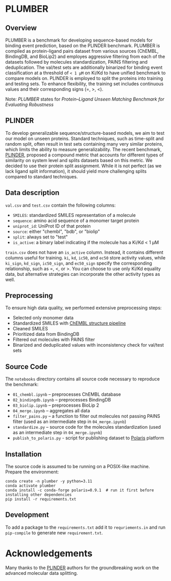 # PLUMBER
## Overview
PLUMBER is a benchmark for developing sequence-based models for binding event prediction, based on the PLINDER benchmark. PLUMBER is compiled as protein-ligand pairs dataset from various sources (ChEMBL, BindingDB, and BioLip2) and employes aggressive filtering from each of the datasets followed by molecules standardization, PAINS filtering and deduplication. The val/test sets are additionally binarized for binding event classification at a threshold of `< 1 μM` on Ki/Kd to have unified benchmark to compare models on. PLINDER is employed to split the proteins into training and testing sets. To enhance flexibility, the training set includes continuous values and their corresponding signs (=, >, <).

Note: *PLUMBER* states for *Protein–Ligand Unseen Matching Benchmark for Evaluating Robustness*

## PLINDER
To develop generalizable sequence/structure-based models, we aim to test our model on unseen proteins. Standard techniques, such as time-split and random split, often result in test sets containing many very similar proteins, which limits the ability to measure generalizability. The recent benchmark, [PLINDER](https://www.plinder.sh/), proposed a compound metric that accounts for different types of similarity on system level and splits datasets based on this metric. We decided to use their protein split assignment. While it is not perfect (as we lack ligand split information), it should yield more challenging splits compared to standard techniques.


## Data description
`val.csv` and `test.csv` contain the following columns:

- `SMILES`: standardized SMILES representation of a molecule
- `sequence`: amino acid sequence of a monomer target protein
- `uniprot_id`: UniProt ID of that protein
- `source`: either "chembl", "bdb", or "biolip"
- `split`: always set to "test"
- `is_active`: a binary label indicating if the molecule has a Ki/Kd < 1 μM

`train.csv` does not have an `is_active` column. Instead, it contains different columns useful for training. `ki`, `kd`, `ic50`, and `ec50` store activity values, while `ki_sign`, `kd_sign`, `ic50_sign`, and `ec50_sign` specify the corresponding relationship, such as =, <, or >. You can choose to use only Ki/Kd equality data, but alternative strategies can incorporate the other activity types as well.

## Preprocessing
To ensure high data quality, we performed extensive preprocessing steps:
- Selected only monomer data
- Standardized SMILES with [ChEMBL structure pipeline](https://github.com/chembl/ChEMBL_Structure_Pipeline)
- Cleaned SMILES
- Prioritized data from BindingDB
- Filtered out molecules with PAINS filter
- Binarized and deduplicated values with inconsistency check for val/test sets


## Source Code
The `notebooks` directory contains all source code necessary to reproduce the benchmark:
- `01_chembl.ipynb` – preprocesses ChEMBL database
- `02_bindingdb.ipynb` – preprocesses BindingDB
- `03_biolip.ipynb` – preprocesses BioLip 2
- `04_merge.ipynb` – aggregates all data
- `filter_pains.py` – a function to filter out molecules not passing PAINS filter (used as an intermediate step in `04_merge.ipynb`)
- `standardize.py` – source code for the molecules standardization (used as an intermediate step in `04_merge.ipynb`)
- `publish_to_polaris.py` - script for publishing dataset to [Polaris](https://polarishub.io/) platform

## Installation
The source code is assumed to be running on a POSIX-like machine. Prepare the environment:
```
conda create -n plumber -y python=3.11
conda activate plumber
conda install -c conda-forge polaris=0.9.1  # run it first before installing other dependencies
pip install -r requirements.txt
```

## Development
To add a package to the `requirements.txt` add it to `requriements.in` and run `pip-compile` to generate new `requirement.txt`.

# Acknowledgements
Many thanks to the [PLINDER](https://www.plinder.sh/) authors for the groundbreaking work on the advanced molecular data splitting.
